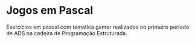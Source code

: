 # Jogos em Pascal
Exercícios em pascal com tematica gamer realizados no primeiro período de ADS na cadeira de Programação Estruturada.
